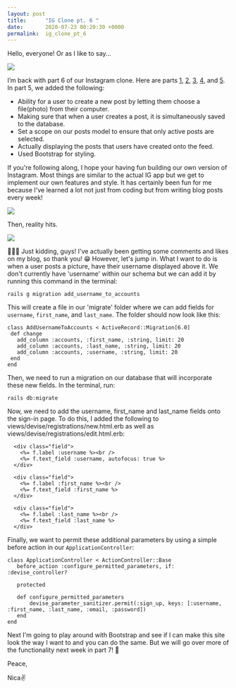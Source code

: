 ```yaml
---
layout: post
title:      "IG Clone pt. 6 "
date:       2020-07-23 00:20:30 +0000
permalink:  ig_clone_pt_6
---
```



Hello, everyone! Or as I like to say...

![](https://media.tenor.com/images/4f01ed26d65287f45d8ee48c9317d34a/raw)

I’m back with part 6 of our Instagram clone. Here are parts [1](https://nicaa0695.github.io/ig_clone_in_ruby_on_rails), [2](https://nicaa0695.github.io/ig_clone_pt_2), [3](https://nicaa0695.github.io/ig_clone_pt_3),  [4](https://nicaa0695.github.io/ig_clone_pt_4), and [5](https://nicaa0695.github.io/ig_clone_pt_5). In part 5, we added the following: 

* Ability for a user to create a new post by letting them choose a file(photo) from their computer.
* Making sure that when a user creates a post, it is simultaneously saved to the database.
* Set a scope on our posts model to ensure that only active posts are selected.
* Actually displaying the posts that users have created onto the feed.
* Used Bootstrap for styling.

If you're following along, I hope your having fun building our own version of Instagram. Most things are similar to the actual IG app but we get to implement our own features and style. It has certainly been fun for me because I've learned a lot not just from coding but from writing blog posts every week!

![](https://i0.wp.com/munofore.com/wp-content/uploads/2015/10/blogging-cat.jpg?fit=705%2C469&ssl=1)

 Then, reality hits. 
 
 ![](https://i2.wp.com/munofore.com/wp-content/uploads/2015/10/blogging-comment.jpg?resize=561%2C399)
 
 🤣🤣🤣 Just kidding, guys! I've actually been getting some comments and likes on my blog, so thank you! 😁 However, let's jump in. What I want to do is when a user posts a picture, have their username displayed above it. We don't currently have 'username' within our schema but we can add it by running this command in the terminal:
 
 `rails g migration add_username_to_accounts`
 
 This will create a file in our 'migrate' folder where we can add fields for `username`, `first_name`, and `last_name`. The folder should now look like this: 
 
 ```
class AddUsernameToAccounts < ActiveRecord::Migration[6.0]
  def change
    add_column :accounts, :first_name, :string, limit: 20
    add_column :accounts, :last_name, :string, limit: 20
    add_column :accounts, :username, :string, limit: 20
  end
end
 ```
 
 Then, we need to run a migration on our database that will incorporate these new fields. In the terminal, run:
 
 `rails db:migrate`
 
 Now, we need to add the username, first_name and last_name fields onto the sign-in page. To do this, I added the following to views/devise/registrations/new.html.erb as well as views/devise/registrations/edit.html.erb:
 
```
  <div class="field">
    <%= f.label :username %><br />
    <%= f.text_field :username, autofocus: true %>
  </div>

  <div class="field">
    <%= f.label :first_name %><br />
    <%= f.text_field :first_name %>
  </div>

  <div class="field">
    <%= f.label :last_name %><br />
    <%= f.text_field :last_name %>
  </div>
 ```
 
 Finally, we want to permit these additional parameters by using a simple before action in our `ApplicationController`:
 
 ```
 class ApplicationController < ActionController::Base
    before_action :configure_permitted_parameters, if: :devise_controller?

    protected

    def configure_permitted_parameters
        devise_parameter_sanitizer.permit(:sign_up, keys: [:username, :first_name, :last_name, :email, :password])
    end
end
 ```
 
 Next I'm going to play around with Bootstrap and see if I can make this site look the way I want to and you can do the same. But we will go over more of the functionality next week in part 7! 🤗
 
 Peace,
 
 Nica✌️
 


